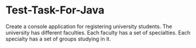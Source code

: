 # Test-Task-For-Java
Create a console application for registering university students. The university has different faculties. Each faculty has a set of specialties. Each specialty has a set of groups studying in it.
